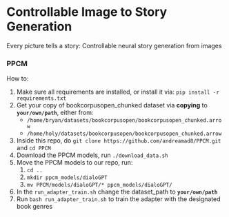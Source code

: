 # Controllable Image to Story Generation
Every picture tells a story: Controllable neural story generation from images

### PPCM
How to:
1. Make sure all requirements are installed, or install it via: `pip install -r requirements.txt`
2. Get your copy of bookcorpusopen_chunked dataset via __copying__ to __`your/own/path`__, either from:
    - `/home/bryan/datasets/bookcorpusopen/bookcorpusopen_chunked.arrow`
    - `/home/holy/datasets/bookcorpusopen/bookcorpusopen_chunked.arrow`
2. Inside this repo, do `git clone https://github.com/andreamad8/PPCM.git` and `cd PPCM`
3. Download the PPCM models, run `./download_data.sh`
4. Move the PPCM models to our repo, run:
    1. `cd ..`
    2. `mkdir ppcm_models/dialoGPT`
    3. `mv PPCM/models/dialoGPT/* ppcm_models/dialoGPT/`
4. In the `run_adapter_train.sh` change the dataset_path to __`your/own/path`__
5. Run `bash run_adapter_train.sh` to train the adapter with the designated book genres